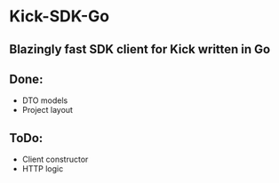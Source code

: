 # Kick-SDK-Go 

## Blazingly fast SDK client for Kick written in Go 

## Done: 

- DTO models 
- Project layout 

## ToDo: 
- Client constructor
- HTTP logic 